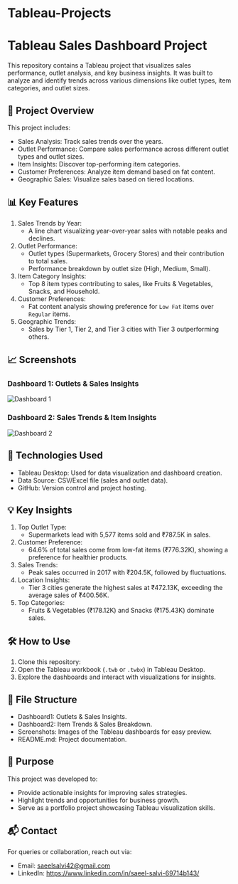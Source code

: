 # Tableau-Projects


# Tableau Sales Dashboard Project

This repository contains a Tableau project that visualizes sales performance, outlet analysis, and key business insights. It was built to analyze and identify trends across various dimensions like outlet types, item categories, and outlet sizes.

## 🚀 Project Overview
This project includes:
- Sales Analysis: Track sales trends over the years.
- Outlet Performance: Compare sales performance across different outlet types and outlet sizes.
- Item Insights: Discover top-performing item categories.
- Customer Preferences: Analyze item demand based on fat content.
- Geographic Sales: Visualize sales based on tiered locations.

## 📊 Key Features
1. Sales Trends by Year:
   - A line chart visualizing year-over-year sales with notable peaks and declines.
2. Outlet Performance:
   - Outlet types (Supermarkets, Grocery Stores) and their contribution to total sales.
   - Performance breakdown by outlet size (High, Medium, Small).
3. Item Category Insights:
   - Top 8 item types contributing to sales, like Fruits & Vegetables, Snacks, and Household.
4. Customer Preferences:
   - Fat content analysis showing preference for `Low Fat` items over `Regular` items.
5. Geographic Trends:
   - Sales by Tier 1, Tier 2, and Tier 3 cities with Tier 3 outperforming others.

## 📈 Screenshots
### Dashboard 1: Outlets & Sales Insights
![Dashboard 1](Screenshot1.png)

### Dashboard 2: Sales Trends & Item Insights
![Dashboard 2](Screenshot2.png)

## 🔧 Technologies Used
- Tableau Desktop: Used for data visualization and dashboard creation.
- Data Source: CSV/Excel file (sales and outlet data).
- GitHub: Version control and project hosting.

## 💡 Key Insights
1. Top Outlet Type:
   - Supermarkets lead with 5,577 items sold and ₹787.5K in sales.
2. Customer Preference:
   - 64.6% of total sales come from low-fat items (₹776.32K), showing a preference for healthier products.
3. Sales Trends:
   - Peak sales occurred in 2017 with ₹204.5K, followed by fluctuations.
4. Location Insights:
   - Tier 3 cities generate the highest sales at ₹472.13K, exceeding the average sales of ₹400.56K.
5. Top Categories:
   - Fruits & Vegetables (₹178.12K) and Snacks (₹175.43K) dominate sales.

## 🛠️ How to Use
1. Clone this repository:
2. Open the Tableau workbook (`.twb` or `.twbx`) in Tableau Desktop.
3. Explore the dashboards and interact with visualizations for insights.

## 📂 File Structure
- Dashboard1: Outlets & Sales Insights.
- Dashboard2: Item Trends & Sales Breakdown.
- Screenshots: Images of the Tableau dashboards for easy preview.
- README.md: Project documentation.

## 🎯 Purpose
This project was developed to:
- Provide actionable insights for improving sales strategies.
- Highlight trends and opportunities for business growth.
- Serve as a portfolio project showcasing Tableau visualization skills.

## 📬 Contact
For queries or collaboration, reach out via:
- Email: saeelsalvi42@gmail.com
- LinkedIn: https://www.linkedin.com/in/saeel-salvi-69714b143/

